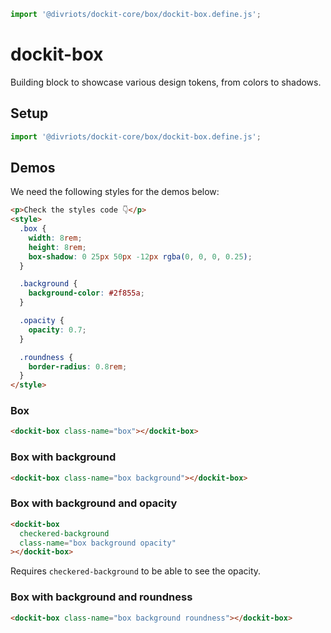 ```js script
import '@divriots/dockit-core/box/dockit-box.define.js';
```

# dockit-box

Building block to showcase various design tokens, from colors to shadows.

## Setup

```js
import '@divriots/dockit-core/box/dockit-box.define.js';
```

## Demos

We need the following styles for the demos below:

```html preview-story
<p>Check the styles code 👇</p>
<style>
  .box {
    width: 8rem;
    height: 8rem;
    box-shadow: 0 25px 50px -12px rgba(0, 0, 0, 0.25);
  }

  .background {
    background-color: #2f855a;
  }

  .opacity {
    opacity: 0.7;
  }

  .roundness {
    border-radius: 0.8rem;
  }
</style>
```

### Box

```html preview-story
<dockit-box class-name="box"></dockit-box>
```

### Box with background

```html preview-story
<dockit-box class-name="box background"></dockit-box>
```

### Box with background and opacity

```html preview-story
<dockit-box
  checkered-background
  class-name="box background opacity"
></dockit-box>
```

Requires `checkered-background` to be able to see the opacity.

### Box with background and roundness

```html preview-story
<dockit-box class-name="box background roundness"></dockit-box>
```
